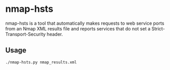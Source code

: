 # nmap-hsts
nmap-hsts is a tool that automatically makes requests to web service ports from an Nmap XML results file and reports services that do not set a Strict-Transport-Security header.

## Usage
```
./nmap-hsts.py nmap_results.xml
```